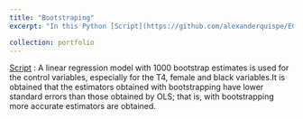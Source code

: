 ```yaml
---
title: "Bootstraping"
excerpt: "In this Python [Script](https://github.com/alexanderquispe/ECO224/blob/main/Labs/replication_5/Group5_Lab5_Python.ipynb), we will use bootstrapping tools on the data obtained from the Pennsylvania re-employment bonus experiment. In this case, group 4 ($T4$) is used as the treatment group. "

collection: portfolio
---
```

[Script](https://github.com/alexanderquispe/ECO224/blob/main/Labs/replication_5/Group5_Lab5_Python.ipynb) : A linear regression model with 1000 bootstrap estimates is used for the control variables, especially for the T4, female and black variables.It is obtained that the estimators obtained with bootstrapping have lower standard errors than those obtained by OLS; that is, with bootstrapping more accurate estimators are obtained.